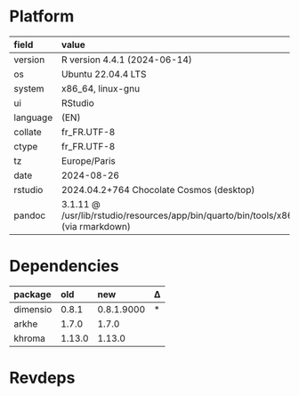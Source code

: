 # Platform

|field    |value                                                                                |
|:--------|:------------------------------------------------------------------------------------|
|version  |R version 4.4.1 (2024-06-14)                                                         |
|os       |Ubuntu 22.04.4 LTS                                                                   |
|system   |x86_64, linux-gnu                                                                    |
|ui       |RStudio                                                                              |
|language |(EN)                                                                                 |
|collate  |fr_FR.UTF-8                                                                          |
|ctype    |fr_FR.UTF-8                                                                          |
|tz       |Europe/Paris                                                                         |
|date     |2024-08-26                                                                           |
|rstudio  |2024.04.2+764 Chocolate Cosmos (desktop)                                             |
|pandoc   |3.1.11 @ /usr/lib/rstudio/resources/app/bin/quarto/bin/tools/x86_64/ (via rmarkdown) |

# Dependencies

|package  |old    |new        |Δ  |
|:--------|:------|:----------|:--|
|dimensio |0.8.1  |0.8.1.9000 |*  |
|arkhe    |1.7.0  |1.7.0      |   |
|khroma   |1.13.0 |1.13.0     |   |

# Revdeps

